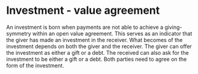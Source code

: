 # Investment - value agreement

An investment is born when payments are not able to achieve a giving-symmetry within an open value agreement. This serves as an indicator that the giver has made an investment in the receiver. What becomes of the investment depends on both the giver and the receiver. The giver can offer the investment as either a gift or a debt. The received can also ask for the investment to be either a gift or a debt. Both parties need to agree on the form of the investment.